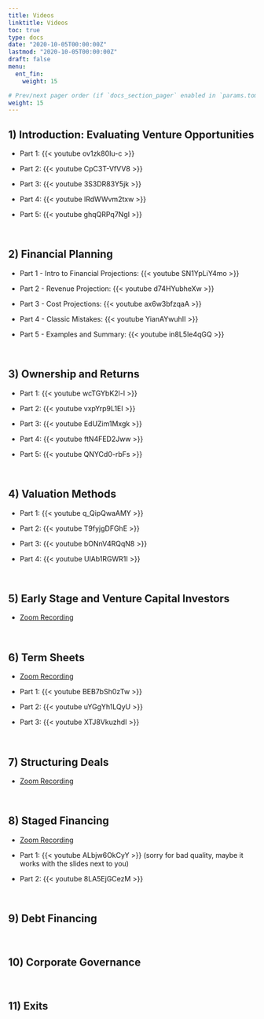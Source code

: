 ```yaml
---
title: Videos
linktitle: Videos
toc: true
type: docs
date: "2020-10-05T00:00:00Z"
lastmod: "2020-10-05T00:00:00Z"
draft: false
menu:
  ent_fin:
    weight: 15

# Prev/next pager order (if `docs_section_pager` enabled in `params.toml`)
weight: 15
--- 
```




## 1) Introduction: Evaluating Venture Opportunities

* Part 1: {{< youtube ov1zk80Iu-c >}}


* Part 2: {{< youtube CpC3T-VfVV8 >}}


* Part 3: {{< youtube 3S3DR83Y5jk >}}


* Part 4: {{< youtube lRdWWvm2txw >}}


* Part 5: {{< youtube ghqQRPq7NgI >}}



<br/>

## 2) Financial Planning


* Part 1 - Intro to Financial Projections: {{< youtube SN1YpLiY4mo >}}


* Part 2 - Revenue Projection: {{< youtube d74HYubheXw >}}


* Part 3 - Cost Projections: {{< youtube ax6w3bfzqaA >}}


* Part 4 - Classic Mistakes: {{< youtube YianAYwuhII >}}


* Part 5 - Examples and Summary: {{< youtube in8L5Ie4qGQ >}}





<br/>

## 3) Ownership and Returns


* Part 1: {{< youtube wcTGYbK2l-I >}}


* Part 2: {{< youtube vxpYrp9L1EI >}}


* Part 3: {{< youtube EdUZim1Mxgk >}}


* Part 4: {{< youtube ftN4FED2Jww >}}


* Part 5: {{< youtube QNYCd0-rbFs >}}





<br/>

## 4) Valuation Methods



* Part 1: {{< youtube q_QipQwaAMY >}}


* Part 2: {{< youtube T9fyjgDFGhE >}}


* Part 3: {{< youtube bONnV4RQqN8 >}}


* Part 4: {{< youtube UlAb1RGWR1I >}}




<br/>


## 5) Early Stage and Venture Capital Investors

* [Zoom Recording](https://www.dropbox.com/s/es28ig4txifdh6q/zoom_0.mp4?dl=0)



<br/>

## 6) Term Sheets

* [Zoom Recording](https://www.dropbox.com/s/1eiiok947zluk6n/zoom_1.mp4?dl=0)


* Part 1: {{< youtube BEB7bSh0zTw >}}


* Part 2: {{< youtube uYGgYh1LQyU >}}


* Part 3: {{< youtube XTJ8VkuzhdI >}}



<br/>

## 7) Structuring Deals

* [Zoom Recording](https://www.dropbox.com/s/ukify43c55994wz/zoom_2.mp4?dl=0)



<br/>

## 8) Staged Financing

* [Zoom Recording](https://tuhh.zoom.us/rec/share/0QL_GdFfakogDlEei_nO7IX6JqroMEkgAO78mQMdzGGmvtyYzkSBQNP4vUT3zpHs.lODqBVJKDnATW2hc?startTime=1609764115000)


* Part 1: {{< youtube ALbjw6OkCyY >}}
(sorry for bad quality, maybe it works with the slides next to you)


* Part 2: {{< youtube 8LA5EjGCezM >}}




<br/>

## 9) Debt Financing


<br/>

## 10) Corporate Governance


<br/>

## 11) Exits



<br/>
